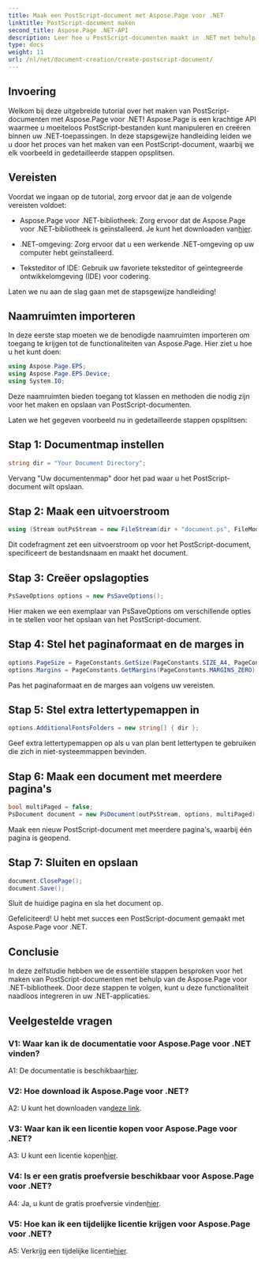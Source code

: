 ```yaml
---
title: Maak een PostScript-document met Aspose.Page voor .NET
linktitle: PostScript-document maken
second_title: Aspose.Page .NET-API
description: Leer hoe u PostScript-documenten maakt in .NET met behulp van Aspose.Page. Volg onze stapsgewijze handleiding voor een naadloze integratie. Download de bibliotheek en begin moeiteloos met het manipuleren van PostScript-bestanden.
type: docs
weight: 11
url: /nl/net/document-creation/create-postscript-document/
---
```

## Invoering

Welkom bij deze uitgebreide tutorial over het maken van PostScript-documenten met Aspose.Page voor .NET! Aspose.Page is een krachtige API waarmee u moeiteloos PostScript-bestanden kunt manipuleren en creëren binnen uw .NET-toepassingen. In deze stapsgewijze handleiding leiden we u door het proces van het maken van een PostScript-document, waarbij we elk voorbeeld in gedetailleerde stappen opsplitsen.

## Vereisten

Voordat we ingaan op de tutorial, zorg ervoor dat je aan de volgende vereisten voldoet:

-  Aspose.Page voor .NET-bibliotheek: Zorg ervoor dat de Aspose.Page voor .NET-bibliotheek is geïnstalleerd. Je kunt het downloaden van[hier](https://releases.aspose.com/page/net/).

- .NET-omgeving: Zorg ervoor dat u een werkende .NET-omgeving op uw computer hebt geïnstalleerd.

- Teksteditor of IDE: Gebruik uw favoriete teksteditor of geïntegreerde ontwikkelomgeving (IDE) voor codering.

Laten we nu aan de slag gaan met de stapsgewijze handleiding!

## Naamruimten importeren

In deze eerste stap moeten we de benodigde naamruimten importeren om toegang te krijgen tot de functionaliteiten van Aspose.Page. Hier ziet u hoe u het kunt doen:

```csharp
using Aspose.Page.EPS;
using Aspose.Page.EPS.Device;
using System.IO;
```

Deze naamruimten bieden toegang tot klassen en methoden die nodig zijn voor het maken en opslaan van PostScript-documenten.

Laten we het gegeven voorbeeld nu in gedetailleerde stappen opsplitsen:

## Stap 1: Documentmap instellen

```csharp
string dir = "Your Document Directory";
```

Vervang "Uw documentenmap" door het pad waar u het PostScript-document wilt opslaan.

## Stap 2: Maak een uitvoerstroom

```csharp
using (Stream outPsStream = new FileStream(dir + "document.ps", FileMode.Create))
```

Dit codefragment zet een uitvoerstroom op voor het PostScript-document, specificeert de bestandsnaam en maakt het document.

## Stap 3: Creëer opslagopties

```csharp
PsSaveOptions options = new PsSaveOptions();
```

Hier maken we een exemplaar van PsSaveOptions om verschillende opties in te stellen voor het opslaan van het PostScript-document.

## Stap 4: Stel het paginaformaat en de marges in

```csharp
options.PageSize = PageConstants.GetSize(PageConstants.SIZE_A4, PageConstants.ORIENTATION_PORTRAIT);
options.Margins = PageConstants.GetMargins(PageConstants.MARGINS_ZERO);
```

Pas het paginaformaat en de marges aan volgens uw vereisten.

## Stap 5: Stel extra lettertypemappen in

```csharp
options.AdditionalFontsFolders = new string[] { dir };
```

Geef extra lettertypemappen op als u van plan bent lettertypen te gebruiken die zich in niet-systeemmappen bevinden.

## Stap 6: Maak een document met meerdere pagina's

```csharp
bool multiPaged = false;
PsDocument document = new PsDocument(outPsStream, options, multiPaged);
```

Maak een nieuw PostScript-document met meerdere pagina's, waarbij één pagina is geopend.

## Stap 7: Sluiten en opslaan

```csharp
document.ClosePage();
document.Save();
```

Sluit de huidige pagina en sla het document op.

Gefeliciteerd! U hebt met succes een PostScript-document gemaakt met Aspose.Page voor .NET.

## Conclusie

In deze zelfstudie hebben we de essentiële stappen besproken voor het maken van PostScript-documenten met behulp van de Aspose.Page voor .NET-bibliotheek. Door deze stappen te volgen, kunt u deze functionaliteit naadloos integreren in uw .NET-applicaties.

## Veelgestelde vragen

### V1: Waar kan ik de documentatie voor Aspose.Page voor .NET vinden?

 A1: De documentatie is beschikbaar[hier](https://reference.aspose.com/page/net/).

### V2: Hoe download ik Aspose.Page voor .NET?

 A2: U kunt het downloaden van[deze link](https://releases.aspose.com/page/net/).

### V3: Waar kan ik een licentie kopen voor Aspose.Page voor .NET?

 A3: U kunt een licentie kopen[hier](https://purchase.aspose.com/buy).

### V4: Is er een gratis proefversie beschikbaar voor Aspose.Page voor .NET?

 A4: Ja, u kunt de gratis proefversie vinden[hier](https://releases.aspose.com/).

### V5: Hoe kan ik een tijdelijke licentie krijgen voor Aspose.Page voor .NET?

 A5: Verkrijg een tijdelijke licentie[hier](https://purchase.aspose.com/temporary-license/).